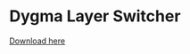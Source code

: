 # Dygma Layer Switcher

[Download here](https://github.com/mbwilding/dygma-layer-switcher/releases)
